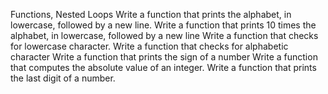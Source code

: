 Functions, Nested Loops
Write a function that prints the alphabet, in lowercase, followed by a new line.
Write a function that prints 10 times the alphabet, in lowercase, followed by a new line
Write a function that checks for lowercase character.
Write a function that checks for alphabetic character
Write a function that prints the sign of a number
Write a function that computes the absolute value of an integer.
Write a function that prints the last digit of a number.
